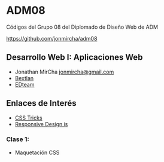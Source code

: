 # ADM08

Códigos del Grupo 08 del Diplomado de Diseño Web de ADM

https://github.com/jonmircha/adm08

## Desarrollo Web I: Aplicaciones Web

* Jonathan MirCha <jonmircha@gmail.com>
* [Bextlan](http://bextlan.com)
* [EDteam](http://ed.team)

## Enlaces de Interés

* [CSS Tricks](https://css-tricks.com/)
* [Responsive Design is](https://responsivedesign.is/)

### Clase 1:

* Maquetación CSS
